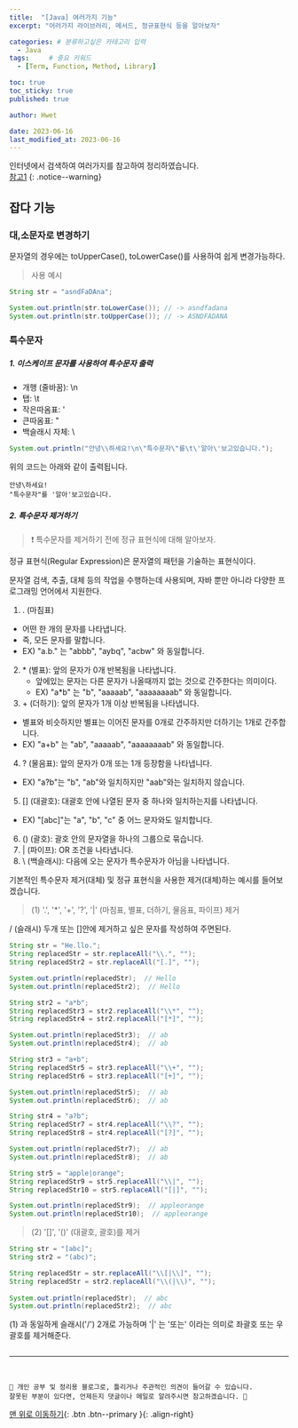 ```yaml
---
title:  "[Java] 여러가지 기능"  
excerpt: "어러가지 라이브러리, 메서드, 정규표현식 등을 알아보자"

categories: # 분류하고싶은 카테고리 입력
  - Java
tags:     # 중요 키워드
  - [Term, Function, Method, Library]

toc: true
toc_sticky: true
published: true

author: Hwet

date: 2023-06-16
last_modified_at: 2023-06-16
---
```


인터넷에서 검색하여 여러가지를 참고하여 정리하였습니다.    
[참고1]()
{: .notice--warning}

## 잡다 기능

### 대,소문자로 변경하기

문자열의 경우에는 toUpperCase(), toLowerCase()를 사용하여 쉽게 변경가능하다.

> 사용 예시

```java
String str = "asndFaDAna";

System.out.println(str.toLowerCase()); // -> asndfadana
System.out.println(str.toUpperCase()); // -> ASNDFADANA
```

### 특수문자

##### 1. 이스케이프 문자를 사용하여 특수문자 출력

- 개행 (줄바꿈): \n
- 탭: \t
- 작은따옴표: '
- 큰따옴표: "
- 백슬래시 자체: \

```java 
System.out.println("안녕\\하세요!\n\"특수문자\"를\t\'알아\'보고있습니다.");
```

위의 코드는 아래와 같이 출력됩니다.

```
안녕\하세요!
"특수문자"를	'알아'보고있습니다.
```

##### 2. 특수문자 제거하기

> ❗ 특수문자를 제거하기 전에 정규 표현식에 대해 알아보자.

정규 표현식(Regular Expression)은 문자열의 패턴을 기술하는 표현식이다.

문자열 검색, 추출, 대체 등의 작업을 수행하는데 사용되며, 자바 뿐만 아니라 다양한 프로그래밍 언어에서 지원한다.

1. . (마침표)
  - 어떤 한 개의 문자를 나타냅니다.
  - 즉, 모든 문자를 말합니다.
  - EX) "a.b." 는 "abbb", "aybq", "acbw" 와 동일합니다.  
2. \* (별표): 앞의 문자가 0개 반복됨을 나타냅니다.
   - 앞에있는 문자는 다른 문자가 나올때까지 없는 것으로 간주한다는 의미이다.
   - EX) "a*b" 는 "b", "aaaaab", "aaaaaaaab" 와 동일합니다. 
3. \+ (더하기): 앞의 문자가 1개 이상 반복됨을 나타냅니다.
  - 별표와 비슷하지만 별표는 이어진 문자를 0개로 간주하지만 더하기는 1개로 간주합니다.
  - EX) "a+b" 는 "ab", "aaaaab", "aaaaaaaab" 와 동일합니다.
4. ? (물음표): 앞의 문자가 0개 또는 1개 등장함을 나타냅니다.
  - EX) "a?b"는 "b", "ab"와 일치하지만 "aab"와는 일치하지 않습니다.
5. [] (대괄호): 대괄호 안에 나열된 문자 중 하나와 일치하는지를 나타냅니다.
  -  EX) "[abc]"는 "a", "b", "c" 중 어느 문자와도 일치합니다.
6. () (괄호): 괄호 안의 문자열을 하나의 그룹으로 묶습니다.
7. \| (파이프): OR 조건을 나타냅니다.
8. \ (백슬래시): 다음에 오는 문자가 특수문자가 아님을 나타냅니다.

기본적인 특수문자 제거(대체) 및 정규 표현식을 사용한 제거(대체)하는 예시를 들어보겠습니다.

> (1) '.', '*', '+', '?', '|' (마침표, 별표, 더하기, 물음표, 파이프) 제거

/ (슬래시) 두개 또는 []안에 제거하고 싶은 문자를 작성하여 주면된다.

```java
String str = "He.llo.";
String replacedStr = str.replaceAll("\\.", "");
String replacedStr2 = str.replaceAll("[.]", "");

System.out.println(replacedStr);  // Hello
System.out.println(replacedStr2);  // Hello

String str2 = "a*b";
String replacedStr3 = str2.replaceAll("\\*", "");
String replacedStr4 = str2.replaceAll("[*]", "");

System.out.println(replacedStr3);  // ab
System.out.println(replacedStr4);  // ab 

String str3 = "a+b";
String replacedStr5 = str3.replaceAll("\\+", "");
String replacedStr6 = str3.replaceAll("[+]", "");

System.out.println(replacedStr5);  // ab
System.out.println(replacedStr6);  // ab

String str4 = "a?b";
String replacedStr7 = str4.replaceAll("\\?", "");
String replacedStr8 = str4.replaceAll("[?]", "");

System.out.println(replacedStr7);  // ab
System.out.println(replacedStr8);  // ab

String str5 = "apple|orange";
String replacedStr9 = str5.replaceAll("\\|", "");
String replacedStr10 = str5.replaceAll("[|]", "");

System.out.println(replacedStr9);  // appleorange
System.out.println(replacedStr10);  // appleorange
```

> (2) '[]', '()' (대괄호, 괄호)를 제거 

```java
String str = "[abc]";
String str2 = "(abc)";

String replacedStr = str.replaceAll("\\[|\\]", "");
String replacedStr = str2.replaceAll("\\(|\\)", "");
  
System.out.println(replacedStr);  // abc
System.out.println(replacedStr2);  // abc
```

(1) 과 동일하게 슬래시('/') 2개로 가능하며 '|' 는 '또는' 이라는 의미로 좌괄호 또는 우괄호를 제거해준다.







```java


```






***
<br>
    
    📢 개인 공부 및 정리용 블로그로, 틀리거나 주관적인 의견이 들어갈 수 있습니다.
    잘못된 부분이 있다면, 언제든지 댓글이나 메일로 알려주시면 참고하겠습니다. 🔔

[맨 위로 이동하기](#){: .btn .btn--primary }{: .align-right}